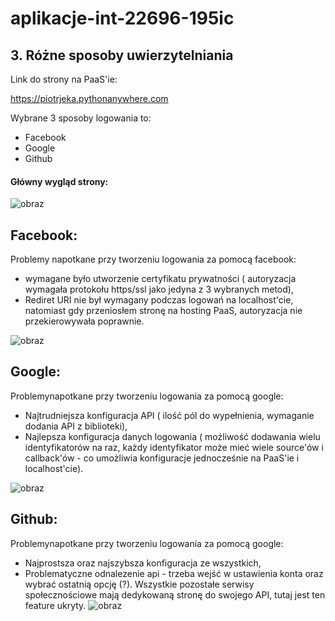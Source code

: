 # aplikacje-int-22696-195ic

## 3. Różne sposoby uwierzytelniania

Link do strony na PaaS'ie:

https://piotrjeka.pythonanywhere.com

Wybrane 3 sposoby logowania to:
- Facebook
- Google
- Github

#### Główny wygląd strony:
![obraz](https://user-images.githubusercontent.com/56678518/144288857-a123e3ad-754e-41a5-8490-0cc31aeb89e5.png)

## Facebook:

Problemy napotkane przy tworzeniu logowania za pomocą facebook:
- wymagane było utworzenie certyfikatu prywatności ( autoryzacja wymagała protokołu https/ssl jako jedyna z 3 wybranych metod),
- Rediret URI nie był wymagany podczas logowań na localhost'cie, natomiast gdy przeniosłem stronę na hosting PaaS, autoryzacja nie przekierowywała poprawnie.

![obraz](https://user-images.githubusercontent.com/56678518/144289058-d0f1718f-b59a-4d89-8b5f-a794b0a431ed.png)

## Google:

Problemynapotkane przy tworzeniu logowania za pomocą google:
- Najtrudniejsza konfiguracja API ( ilość pól do wypełnienia, wymaganie dodania API z biblioteki),
- Najlepsza konfiguracja danych logowania ( możliwość dodawania wielu identyfikatorów na raz, każdy identyfikator może mieć wiele source'ów i callback'ów - co umożliwia konfiguracje jednocześnie na PaaS'ie i localhost'cie).

![obraz](https://user-images.githubusercontent.com/56678518/144290373-5cad0530-4ef6-4b35-ae84-ca0043a5c793.png)

## Github:

Problemynapotkane przy tworzeniu logowania za pomocą google:
- Najprostsza oraz najszybsza konfiguracja ze wszystkich,
- Problematyczne odnalezenie api - trzeba wejść w ustawienia konta oraz wybrać ostatnią opcję (?). Wszystkie pozostałe serwisy społecznościowe mają dedykowaną stronę do swojego API, tutaj jest ten feature ukryty.
![obraz](https://user-images.githubusercontent.com/56678518/144296042-2135a488-f5bc-4b6d-9cf9-4ec75192ab56.png)
